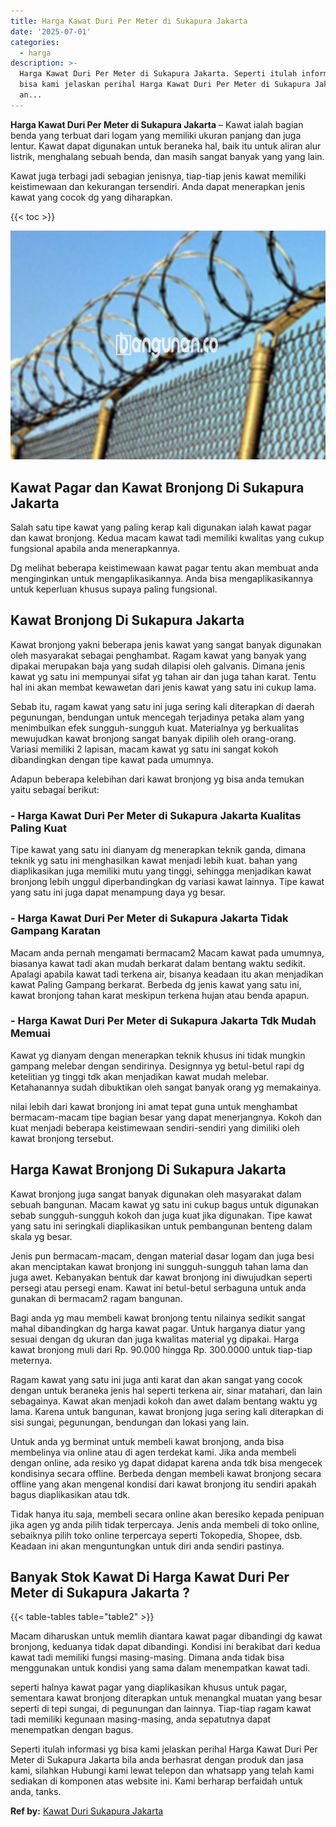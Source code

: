 ```yaml
---
title: Harga Kawat Duri Per Meter di Sukapura Jakarta
date: '2025-07-01'
categories:
  - harga
description: >-
  Harga Kawat Duri Per Meter di Sukapura Jakarta. Seperti itulah informasi yg
  bisa kami jelaskan perihal Harga Kawat Duri Per Meter di Sukapura Jakarta bila
  an...
---
```


**Harga Kawat Duri Per Meter di Sukapura Jakarta** – Kawat ialah bagian benda yang terbuat dari logam yang memiliki ukuran panjang dan juga lentur. Kawat dapat digunakan untuk beraneka hal, baik itu untuk aliran alur listrik, menghalang sebuah benda, dan masih sangat banyak yang yang lain.

Kawat juga terbagi jadi sebagian jenisnya, tiap-tiap jenis kawat memiliki keistimewaan dan kekurangan tersendiri. Anda dapat menerapkan jenis kawat yang cocok dg yang diharapkan.

{{< toc >}}

![Harga Kawat Duri Per Meter di Sukapura Jakarta](/images/jual-kawat-murah45.png)

## Kawat Pagar dan Kawat Bronjong Di Sukapura Jakarta

Salah satu tipe kawat yang paling kerap kali digunakan ialah kawat pagar dan kawat bronjong. Kedua macam kawat tadi memiliki kwalitas yang cukup fungsional apabila anda menerapkannya.

Dg melihat beberapa keistimewaan kawat pagar tentu akan membuat anda menginginkan untuk mengaplikasikannya. Anda bisa mengaplikasikannya untuk keperluan khusus supaya paling fungsional.

## Kawat Bronjong Di Sukapura Jakarta

Kawat bronjong yakni beberapa jenis kawat yang sangat banyak digunakan oleh masyarakat sebagai penghambat. Ragam kawat yang banyak yang dipakai merupakan baja yang sudah dilapisi oleh galvanis. Dimana jenis kawat yg satu ini mempunyai sifat yg tahan air dan juga tahan karat. Tentu hal ini akan membat kewawetan dari jenis kawat yang satu ini cukup lama.

Sebab itu, ragam kawat yang satu ini juga sering kali diterapkan di daerah pegunungan, bendungan untuk mencegah terjadinya petaka alam yang menimbulkan efek sungguh-sungguh kuat. Materialnya yg berkualitas mewujudkan kawat bronjong sangat banyak dipilih oleh orang-orang. Variasi memiliki 2 lapisan, macam kawat yg satu ini sangat kokoh dibandingkan dengan tipe kawat pada umumnya.

Adapun beberapa kelebihan dari kawat bronjong yg bisa anda temukan yaitu sebagai berikut:

### \- Harga Kawat Duri Per Meter di Sukapura Jakarta Kualitas Paling Kuat

Tipe kawat yang satu ini dianyam dg menerapkan teknik ganda, dimana teknik yg satu ini menghasilkan kawat menjadi lebih kuat. bahan yang diaplikasikan juga memiliki mutu yang tinggi, sehingga menjadikan kawat bronjong lebih unggul diperbandingkan dg variasi kawat lainnya. Tipe kawat yang satu ini juga dapat menampung daya yg besar.

### \- Harga Kawat Duri Per Meter di Sukapura Jakarta Tidak Gampang Karatan

Macam anda pernah mengamati bermacam2 Macam kawat pada umumnya, biasanya kawat tadi akan mudah berkarat dalam bentang waktu sedikit. Apalagi apabila kawat tadi terkena air, bisanya keadaan itu akan menjadikan kawat Paling Gampang berkarat. Berbeda dg jenis kawat yang satu ini, kawat bronjong tahan karat meskipun terkena hujan atau benda apapun.

### \- Harga Kawat Duri Per Meter di Sukapura Jakarta Tdk Mudah Memuai

Kawat yg dianyam dengan menerapkan teknik khusus ini tidak mungkin gampang melebar dengan sendirinya. Designnya yg betul-betul rapi dg ketelitian yg tinggi tdk akan menjadikan kawat mudah melebar. Ketahanannya sudah dibuktikan oleh sangat banyak orang yg memakainya.

nilai lebih dari kawat bronjong ini amat tepat guna untuk menghambat bermacam-macam tipe bagian besar yang dapat menerjangnya. Kokoh dan kuat menjadi beberapa keistimewaan sendiri-sendiri yang dimiliki oleh kawat bronjong tersebut.

## Harga Kawat Bronjong Di Sukapura Jakarta

Kawat bronjong juga sangat banyak digunakan oleh masyarakat dalam sebuah bangunan. Macam kawat yg satu ini cukup bagus untuk digunakan sebab sungguh-sungguh kokoh dan juga kuat jika digunakan. Tipe kawat yang satu ini seringkali diaplikasikan untuk pembangunan benteng dalam skala yg besar.

Jenis pun bermacam-macam, dengan material dasar logam dan juga besi akan menciptakan kawat bronjong ini sungguh-sungguh tahan lama dan juga awet. Kebanyakan bentuk dar kawat bronjong ini diwujudkan seperti persegi atau persegi enam. Kawat ini betul-betul serbaguna untuk anda gunakan di bermacam2 ragam bangunan.

Bagi anda yg mau membeli kawat bronjong tentu nilainya sedikit sangat mahal dibandingkan dg harga kawat pagar. Untuk harganya diatur yang sesuai dengan dg ukuran dan juga kwalitas material yg dipakai. Harga kawat bronjong muli dari Rp. 90.000 hingga Rp. 300.0000 untuk tiap-tiap meternya.

Ragam kawat yang satu ini juga anti karat dan akan sangat yang cocok dengan untuk beraneka jenis hal seperti terkena air, sinar matahari, dan lain sebagainya. Kawat akan menjadi kokoh dan awet dalam bentang waktu yg lama. Karena untuk bangunan, kawat bronjong juga sering kali diterapkan di sisi sungai, pegunungan, bendungan dan lokasi yang lain.

Untuk anda yg berminat untuk membeli kawat bronjong, anda bisa membelinya via online atau di agen terdekat kami. Jika anda membeli dengan online, ada resiko yg dapat didapat karena anda tdk bisa mengecek kondisinya secara offline. Berbeda dengan membeli kawat bronjong secara offline yang akan mengenal kondisi dari kawat bronjong itu sendiri apakah bagus diaplikasikan atau tdk.

Tidak hanya itu saja, membeli secara online akan beresiko kepada penipuan jika agen yg anda pilih tidak terpercaya. Jenis anda membeli di toko online, sebaiknya pilih toko online terpercaya seperti Tokopedia, Shopee, dsb. Keadaan ini akan menguntungkan untuk diri anda sendiri pastinya.

## Banyak Stok Kawat Di Harga Kawat Duri Per Meter di Sukapura Jakarta ?

{{< table-tables table="table2" >}}

Macam diharuskan untuk memlih diantara kawat pagar dibandingi dg kawat bronjong, keduanya tidak dapat dibandingi. Kondisi ini berakibat dari kedua kawat tadi memiliki fungsi masing-masing. Dimana anda tidak bisa menggunakan untuk kondisi yang sama dalam menempatkan kawat tadi.

seperti halnya kawat pagar yang diaplikasikan khusus untuk pagar, sementara kawat bronjong diterapkan untuk menangkal muatan yang besar seperti di tepi sungai, di pegunungan dan lainnya. Tiap-tiap ragam kawat tadi memiliki kegunaan masing-masing, anda sepatutnya dapat menempatkan dengan bagus.

Seperti itulah informasi yg bisa kami jelaskan perihal Harga Kawat Duri Per Meter di Sukapura Jakarta bila anda berhasrat dengan produk dan jasa kami, silahkan Hubungi kami lewat telepon dan whatsapp yang telah kami sediakan di komponen atas website ini. Kami berharap berfaidah untuk anda, tanks.

**Ref by:** [Kawat Duri Sukapura Jakarta](https://id.wikipedia.org/wiki/Kawat)
